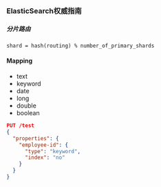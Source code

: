 ### ElasticSearch权威指南

##### 分片路由

`shard = hash(routing) % number_of_primary_shards`

#### Mapping

* text
* keyword
* date
* long
* double
* boolean

```json
PUT /test
{
  "properties": {
    "employee-id": {
      "type": "keyword",
      "index": "no"
    }
  }
}
```
